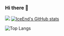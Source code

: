 ### Hi there 👋

<!--
**Soanguy/soanguy** is a ✨ _special_ ✨ repository because its `README.md` (this file) appears on your GitHub profile.

Here are some ideas to get you started:

- 🔭 I’m currently working on ...
- 🌱 I’m currently learning ...
- 👯 I’m looking to collaborate on ...
- 🤔 I’m looking for help with ...
- 💬 Ask me about ...
- 📫 How to reach me: ...
- 😄 Pronouns: ...
- ⚡ Fun fact: ...
-->

![](https://github-readme-stats.vercel.app/api?username=soanguy)  [![IceEnd's GitHub stats](https://github-immortality.vercel.app/api?username=soanguy)](https://github.com/IceEnd)

![Top Langs](https://github-readme-stats.vercel.app/api/top-langs/?username=soanguy&layout=compact)

  <!--START_SECTION:waka-->
  <!--END_SECTION:waka-->
